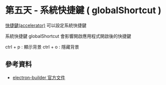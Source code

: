 # 第五天 - 系統快捷鍵 ( globalShortcut )

[快捷鍵(accelerator)](https://www.electronjs.org/docs/api/accelerator) 可以設定系統快捷鍵

系統快捷鍵 globalShortcut 會影響開啟應用程式開啟後的快捷鍵 

ctrl + p : 顯示背景
ctrl + o : 隱藏背景


## 參考資料

- [electron-builder 官方文件](https://www.electron.build/)
